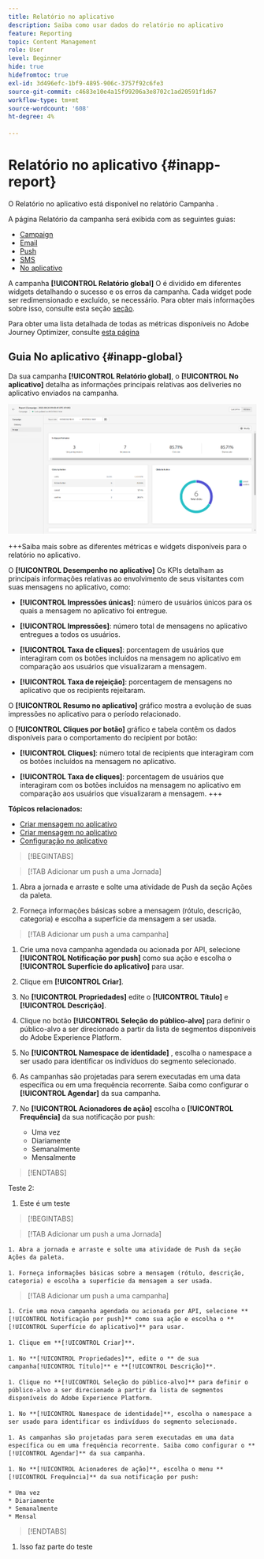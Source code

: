```yaml
---
title: Relatório no aplicativo
description: Saiba como usar dados do relatório no aplicativo
feature: Reporting
topic: Content Management
role: User
level: Beginner
hide: true
hidefromtoc: true
exl-id: 3d496efc-1bf9-4895-906c-3757f92c6fe3
source-git-commit: c4683e10e4a15f99206a3e8702c1ad20591f1d67
workflow-type: tm+mt
source-wordcount: '608'
ht-degree: 4%

---
```


# Relatório no aplicativo {#inapp-report}

O Relatório no aplicativo está disponível no relatório Campanha .

A página Relatório da campanha será exibida com as seguintes guias:

* [Campaign](../reports/campaign-global-report.md#campaign-live)
* [Email](../reports/campaign-global-report.md#email-live)
* [Push](../reports/campaign-global-report.md#push-live)
* [SMS](../reports/campaign-global-report.md#sms-live)
* [No aplicativo](#in-app-global)

A campanha **[!UICONTROL Relatório global]** O é dividido em diferentes widgets detalhando o sucesso e os erros da campanha. Cada widget pode ser redimensionado e excluído, se necessário. Para obter mais informações sobre isso, consulte esta seção [seção](../reports/global-report.md#modify-dashboard).

Para obter uma lista detalhada de todas as métricas disponíveis no Adobe Journey Optimizer, consulte [esta página](../reports/global-report.md#list-of-components-global.md)

## Guia No aplicativo {#inapp-global}

Da sua campanha **[!UICONTROL Relatório global]**, o **[!UICONTROL No aplicativo]** detalha as informações principais relativas aos deliveries no aplicativo enviados na campanha.

![](assets/campaign_report_global_6.png)

+++Saiba mais sobre as diferentes métricas e widgets disponíveis para o relatório no aplicativo.

O **[!UICONTROL Desempenho no aplicativo]** Os KPIs detalham as principais informações relativas ao envolvimento de seus visitantes com suas mensagens no aplicativo, como:

* **[!UICONTROL Impressões únicas]**: número de usuários únicos para os quais a mensagem no aplicativo foi entregue.

* **[!UICONTROL Impressões]**: número total de mensagens no aplicativo entregues a todos os usuários.

* **[!UICONTROL Taxa de cliques]**: porcentagem de usuários que interagiram com os botões incluídos na mensagem no aplicativo em comparação aos usuários que visualizaram a mensagem.

* **[!UICONTROL Taxa de rejeição]**: porcentagem de mensagens no aplicativo que os recipients rejeitaram.

O **[!UICONTROL Resumo no aplicativo]** gráfico mostra a evolução de suas impressões no aplicativo para o período relacionado.

O **[!UICONTROL Cliques por botão]** gráfico e tabela contêm os dados disponíveis para o comportamento do recipient por botão:

* **[!UICONTROL Cliques]**: número total de recipients que interagiram com os botões incluídos na mensagem no aplicativo.

* **[!UICONTROL Taxa de cliques]**: porcentagem de usuários que interagiram com os botões incluídos na mensagem no aplicativo em comparação aos usuários que visualizaram a mensagem.
+++

**Tópicos relacionados:**

* [Criar mensagem no aplicativo](../in-app/create-in-app.md)
* [Criar mensagem no aplicativo](../in-app/design-in-app.md)
* [Configuração no aplicativo](../in-app/inapp-configuration.md)


>[!BEGINTABS]

>[!TAB Adicionar um push a uma Jornada]

1. Abra a jornada e arraste e solte uma atividade de Push da seção Ações da paleta.

1. Forneça informações básicas sobre a mensagem (rótulo, descrição, categoria) e escolha a superfície da mensagem a ser usada.

>[!TAB Adicionar um push a uma campanha]

1. Crie uma nova campanha agendada ou acionada por API, selecione **[!UICONTROL Notificação por push]** como sua ação e escolha o **[!UICONTROL Superfície do aplicativo]** para usar.

1. Clique em **[!UICONTROL Criar]**.

1. No **[!UICONTROL Propriedades]** edite o **[!UICONTROL Título]** e **[!UICONTROL Descrição]**.

1. Clique no botão **[!UICONTROL Seleção do público-alvo]** para definir o público-alvo a ser direcionado a partir da lista de segmentos disponíveis do Adobe Experience Platform.

1. No **[!UICONTROL Namespace de identidade]** , escolha o namespace a ser usado para identificar os indivíduos do segmento selecionado.

1. As campanhas são projetadas para serem executadas em uma data específica ou em uma frequência recorrente. Saiba como configurar o **[!UICONTROL Agendar]** da sua campanha.

1. No **[!UICONTROL Acionadores de ação]** escolha o **[!UICONTROL Frequência]** da sua notificação por push:

   * Uma vez
   * Diariamente
   * Semanalmente
   * Mensalmente

>[!ENDTABS]

Teste 2:

1. Este é um teste

>[!BEGINTABS]

>[!TAB Adicionar um push a uma Jornada]

    1. Abra a jornada e arraste e solte uma atividade de Push da seção Ações da paleta.
    
    1. Forneça informações básicas sobre a mensagem (rótulo, descrição, categoria) e escolha a superfície da mensagem a ser usada.

>[!TAB Adicionar um push a uma campanha]

    1. Crie uma nova campanha agendada ou acionada por API, selecione **[!UICONTROL Notificação por push]** como sua ação e escolha o **[!UICONTROL Superfície do aplicativo]** para usar.
    
    1. Clique em **[!UICONTROL Criar]**.
    
    1. No **[!UICONTROL Propriedades]**, edite o ** de sua campanha[!UICONTROL Título]** e **[!UICONTROL Descrição]**.
    
    1. Clique no **[!UICONTROL Seleção do público-alvo]** para definir o público-alvo a ser direcionado a partir da lista de segmentos disponíveis do Adobe Experience Platform.
    
    1. No **[!UICONTROL Namespace de identidade]**, escolha o namespace a ser usado para identificar os indivíduos do segmento selecionado.
    
    1. As campanhas são projetadas para serem executadas em uma data específica ou em uma frequência recorrente. Saiba como configurar o **[!UICONTROL Agendar]** da sua campanha.
    
    1. No **[!UICONTROL Acionadores de ação]**, escolha o menu **[!UICONTROL Frequência]** da sua notificação por push:
    
    * Uma vez
    * Diariamente
    * Semanalmente
    * Mensal

>[!ENDTABS]

1. Isso faz parte do teste

